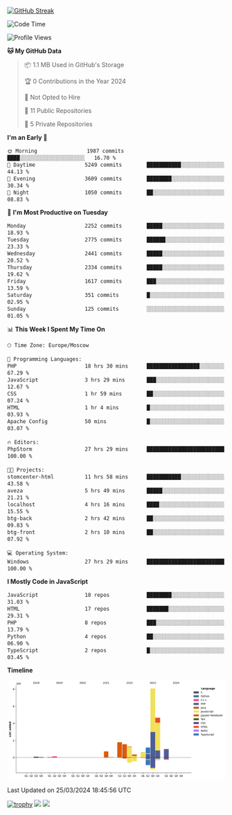 [![GitHub Streak](https://github-readme-streak-stats.herokuapp.com/?user=yogik10)](https://git.io/streak-stats)
<!--START_SECTION:waka-->
![Code Time](http://img.shields.io/badge/Code%20Time-352%20hrs%2037%20mins-blue)

![Profile Views](http://img.shields.io/badge/Profile%20Views-0-blue)

**🐱 My GitHub Data** 

> 📦 1.1 MB Used in GitHub's Storage 
 > 
> 🏆 0 Contributions in the Year 2024
 > 
> 🚫 Not Opted to Hire
 > 
> 📜 11 Public Repositories 
 > 
> 🔑 5 Private Repositories 
 > 
**I'm an Early 🐤** 

```text
🌞 Morning                1987 commits        ████░░░░░░░░░░░░░░░░░░░░░   16.70 % 
🌆 Daytime                5249 commits        ███████████░░░░░░░░░░░░░░   44.13 % 
🌃 Evening                3609 commits        ████████░░░░░░░░░░░░░░░░░   30.34 % 
🌙 Night                  1050 commits        ██░░░░░░░░░░░░░░░░░░░░░░░   08.83 % 
```
📅 **I'm Most Productive on Tuesday** 

```text
Monday                   2252 commits        █████░░░░░░░░░░░░░░░░░░░░   18.93 % 
Tuesday                  2775 commits        ██████░░░░░░░░░░░░░░░░░░░   23.33 % 
Wednesday                2441 commits        █████░░░░░░░░░░░░░░░░░░░░   20.52 % 
Thursday                 2334 commits        █████░░░░░░░░░░░░░░░░░░░░   19.62 % 
Friday                   1617 commits        ███░░░░░░░░░░░░░░░░░░░░░░   13.59 % 
Saturday                 351 commits         █░░░░░░░░░░░░░░░░░░░░░░░░   02.95 % 
Sunday                   125 commits         ░░░░░░░░░░░░░░░░░░░░░░░░░   01.05 % 
```


📊 **This Week I Spent My Time On** 

```text
🕑︎ Time Zone: Europe/Moscow

💬 Programming Languages: 
PHP                      18 hrs 30 mins      █████████████████░░░░░░░░   67.29 % 
JavaScript               3 hrs 29 mins       ███░░░░░░░░░░░░░░░░░░░░░░   12.67 % 
CSS                      1 hr 59 mins        ██░░░░░░░░░░░░░░░░░░░░░░░   07.24 % 
HTML                     1 hr 4 mins         █░░░░░░░░░░░░░░░░░░░░░░░░   03.93 % 
Apache Config            50 mins             █░░░░░░░░░░░░░░░░░░░░░░░░   03.07 % 

🔥 Editors: 
PhpStorm                 27 hrs 29 mins      █████████████████████████   100.00 % 

🐱‍💻 Projects: 
stomcenter-html          11 hrs 58 mins      ███████████░░░░░░░░░░░░░░   43.58 % 
aveza                    5 hrs 49 mins       █████░░░░░░░░░░░░░░░░░░░░   21.21 % 
localhost                4 hrs 16 mins       ████░░░░░░░░░░░░░░░░░░░░░   15.55 % 
btg-back                 2 hrs 42 mins       ██░░░░░░░░░░░░░░░░░░░░░░░   09.83 % 
btg-front                2 hrs 10 mins       ██░░░░░░░░░░░░░░░░░░░░░░░   07.92 % 

💻 Operating System: 
Windows                  27 hrs 29 mins      █████████████████████████   100.00 % 
```

**I Mostly Code in JavaScript** 

```text
JavaScript               18 repos            ████████░░░░░░░░░░░░░░░░░   31.03 % 
HTML                     17 repos            ███████░░░░░░░░░░░░░░░░░░   29.31 % 
PHP                      8 repos             ███░░░░░░░░░░░░░░░░░░░░░░   13.79 % 
Python                   4 repos             ██░░░░░░░░░░░░░░░░░░░░░░░   06.90 % 
TypeScript               2 repos             █░░░░░░░░░░░░░░░░░░░░░░░░   03.45 % 
```



**Timeline**

![Lines of Code chart](https://raw.githubusercontent.com/Yogik10/Yogik10/main/assets/bar_graph.png)


 Last Updated on 25/03/2024 18:45:56 UTC
<!--END_SECTION:waka-->
[![trophy](https://github-profile-trophy.vercel.app/?username=yogik10)](https://github.com/ryo-ma/github-profile-trophy)
![](https://github-profile-summary-cards.vercel.app/api/cards/profile-details?username=yogik10&theme=solarized_dark)
![](https://github-profile-summary-cards.vercel.app/api/cards/most-commit-language?username=yogik10&theme=solarized_dark)


